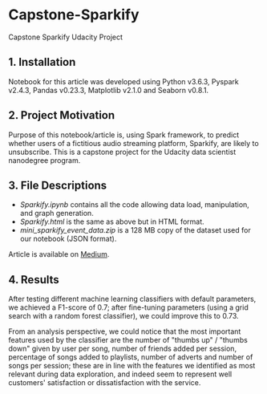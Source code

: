 # Capstone-Sparkify
Capstone Sparkify Udacity Project

## 1. Installation <a name="installation"></a>
Notebook for this article was developed using Python v3.6.3, Pyspark v2.4.3, Pandas v0.23.3, Matplotlib v2.1.0 and Seaborn v0.8.1.

## 2. Project Motivation <a name="motivation"></a>
Purpose of this notebook/article is, using Spark framework, to predict whether users of a fictitious audio streaming platform, Sparkify, are likely to unsubscribe. This is a capstone project for the Udacity data scientist nanodegree program.

## 3. File Descriptions <a name="filedesc"></a>
* _Sparkify.ipynb_ contains all the code allowing data load, manipulation, and graph generation.
* _Sparkify.html_ is the same as above but in HTML format.
* _mini_sparkify_event_data.zip_ is a 128 MB copy of the dataset used for our notebook (JSON format).

Article is available on [Medium](https://medium.com/).

## 4. Results <a name="results"></a>
After testing different machine learning classifiers with default parameters, we achieved a F1-score of 0.7; after fine-tuning parameters (using a grid search with a random forest classifier), we could improve this to 0.73.

From an analysis perspective, we could notice that the most important features used by the classifier are the number of "thumbs up" / "thumbs down" given by user per song, number of friends added per session, percentage of songs added to playlists, number of adverts and number of songs per session; these are in line with the features we identified as most relevant during data exploration, and indeed seem to represent well customers' satisfaction or dissatisfaction with the service.


